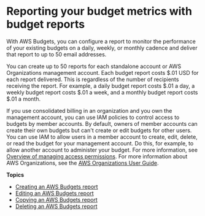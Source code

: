 # Reporting your budget metrics with budget reports<a name="reporting-cost-budget"></a>

With AWS Budgets, you can configure a report to monitor the performance of your existing budgets on a daily, weekly, or monthly cadence and deliver that report to up to 50 email addresses\.

You can create up to 50 reports for each standalone account or AWS Organizations management account\. Each budget report costs $\.01 USD for each report delivered\. This is regardless of the number of recipients receiving the report\. For example, a daily budget report costs $\.01 a day, a weekly budget report costs $\.01 a week, and a monthly budget report costs $\.01 a month\.

If you use consolidated billing in an organization and you own the management account, you can use IAM policies to control access to budgets by member accounts\. By default, owners of member accounts can create their own budgets but can't create or edit budgets for other users\. You can use IAM to allow users in a member account to create, edit, delete, or read the budget for your management account\. Do this, for example, to allow another account to administer your budget\. For more information, see [Overview of managing access permissions](control-access-billing.md)\. For more information about AWS Organizations, see the [AWS Organizations User Guide](https://docs.aws.amazon.com/organizations/latest/userguide/)\.

**Topics**
+ [Creating an AWS Budgets report](create-budget-report.md)
+ [Editing an AWS Budgets report](edit-budget-report.md)
+ [Copying an AWS Budgets report](copy-budget-report.md)
+ [Deleting an AWS Budgets report](delete-budget-report.md)